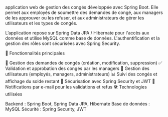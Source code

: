 application web de gestion des congés développée avec Spring Boot. Elle permet aux employés de soumettre des demandes de congé, aux managers de les approuver ou les refuser, et aux administrateurs de gérer les utilisateurs et les types de congés.

L’application repose sur Spring Data JPA / Hibernate pour l'accès aux données et utilise MySQL comme base de données. L'authentification et la gestion des rôles sont sécurisées avec Spring Security.

🚀 Fonctionnalités principales

📅 Gestion des demandes de congés (création, modification, suppression)
✅ Validation et approbation des congés par les managers
👥 Gestion des utilisateurs (employés, managers, administrateurs)
📊 Suivi des congés et affichage du solde restant
🔐 Sécurisation avec Spring Security et JWT
📩 Notifications par e-mail pour les validations et refus
🛠 Technologies utilisées

Backend : Spring Boot, Spring Data JPA, Hibernate
Base de données : MySQL
Sécurité : Spring Security, JWT
